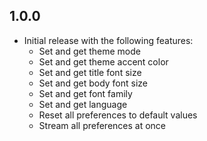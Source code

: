 ## 1.0.0

- Initial release with the following features:
  - Set and get theme mode
  - Set and get theme accent color
  - Set and get title font size
  - Set and get body font size
  - Set and get font family
  - Set and get language
  - Reset all preferences to default values
  - Stream all preferences at once
